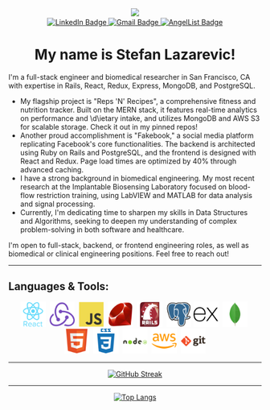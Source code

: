 <div id="header" align="center">
    <img src="https://media.giphy.com/media/888R35MJTmDxQfRzfS/giphy.gif" width="300"/>
    <div id="badges" align='center'>
        <a href="https://www.linkedin.com/in/stefan-lazarevic-a5b60413a/">
            <img src="https://img.shields.io/badge/linkedin-%230077B5.svg?style=for-the-badge&logo=linkedin&logoColor=white" alt="LinkedIn Badge"/>
        </a>
        <a href="mailto:stefanlaza97@gmail.com">
            <img src="https://img.shields.io/badge/Gmail-D14836?style=for-the-badge&logo=gmail&logoColor=white" alt="Gmail Badge"/>
        </a>
        <a href="https://wellfound.com/u/stefan-lazarevic-3">
            <img src="https://img.shields.io/badge/AngelList-%23D4D4D4.svg?style=for-the-badge&logo=AngelList&logoColor=black" alt="AngelList Badge"/>
        </a>
    </div>
</div
  
---

<h1 align='center'>My name is Stefan Lazarevic!</h1>

I'm a full-stack engineer and biomedical researcher in San Francisco, CA with expertise in Rails, React, Redux, Express, MongoDB, and PostgreSQL.

- My flagship project is "Reps 'N' Recipes", a comprehensive fitness and nutrition tracker. Built on the MERN stack, it features real-time analytics on performance and \\d\ietary intake, and utilizes MongoDB and AWS S3 for scalable storage. Check it out in my pinned repos!
- Another proud accomplishment is "Fakebook," a social media platform replicating Facebook's core functionalities. The backend is architected using Ruby on Rails and PostgreSQL, and the frontend is designed with React and Redux. Page load times are optimized by 40% through advanced caching.
- I have a strong background in biomedical engineering. My most recent research at the Implantable Biosensing Laboratory focused on blood-flow restriction training, using LabVIEW and MATLAB for data analysis and signal processing.
- Currently, I'm dedicating time to sharpen my skills in Data Structures and Algorithms, seeking to deepen my understanding of complex problem-solving in both software and healthcare.

I'm open to full-stack, backend, or frontend engineering roles, as well as biomedical or clinical engineering positions. Feel free to reach out!
  
---

## Languages & Tools:
<div align='center'>
  <img src="https://github.com/devicons/devicon/blob/master/icons/react/react-original-wordmark.svg" title="React" alt="React" width="50" height="50"/>&nbsp;
  <img src="https://github.com/devicons/devicon/blob/master/icons/redux/redux-original.svg" title="Redux" alt="Redux " width="50" height="50"/>&nbsp;
  <img src="https://github.com/devicons/devicon/blob/master/icons/javascript/javascript-original.svg" title="JavaScript" alt="JavaScript" width="50" height="50"/>&nbsp;
  <img src="https://github.com/devicons/devicon/blob/master/icons/ruby/ruby-original.svg" title="Ruby" alt="Ruby" width="50" height="50"/>&nbsp;
  <img src="https://github.com/devicons/devicon/blob/master/icons/rails/rails-original-wordmark.svg" title="Rails" alt="Rails" width="50" height="50"/>&nbsp;
    <img src="https://github.com/devicons/devicon/blob/master/icons/postgresql/postgresql-original.svg" title="PostgreSQL" **alt="PostgreSQL" width="50" height="50"/>
  <img src="https://github.com/devicons/devicon/blob/master/icons/express/express-original.svg" title="Express" alt="Express" width="50" height="50"/>&nbsp;
  <img src="https://github.com/devicons/devicon/blob/master/icons/mongodb/mongodb-original.svg" title="MongoDB" alt="MongoDB" width="50" height="50"/>&nbsp;
  <img src="https://github.com/devicons/devicon/blob/master/icons/html5/html5-original.svg" title="HTML5" alt="HTML" width="50" height="50"/>&nbsp;
  <img src="https://github.com/devicons/devicon/blob/master/icons/css3/css3-plain-wordmark.svg"  title="CSS3" alt="CSS" width="50" height="50"/>&nbsp;
  <img src="https://github.com/devicons/devicon/blob/master/icons/nodejs/nodejs-original-wordmark.svg" title="NodeJS" alt="NodeJS" width="50" height="50"/>&nbsp;
  <img src="https://github.com/devicons/devicon/blob/master/icons/amazonwebservices/amazonwebservices-plain-wordmark.svg" title="AWS" alt="AWS" width="50" height="50"/>&nbsp;
  <img src="https://github.com/devicons/devicon/blob/master/icons/git/git-original-wordmark.svg" title="Git" **alt="Git" width="50" height="50"/>
</div>

---

<div align="center">
    <a href="https://git.io/streak-stats">
        <img src="http://github-readme-streak-stats.herokuapp.com?user=stefanlazarevic97&theme=dark&background=000000" alt="GitHub Streak" />
    </a>
    <hr>
    <a href="https://github.com/anuraghazra/github-readme-stats">
        <img src="https://github-readme-stats.vercel.app/api/top-langs/?username=stefanlazarevic97&layout=compact&theme=vision-friendly-dark" alt="Top Langs" />
    </a>
</div>
